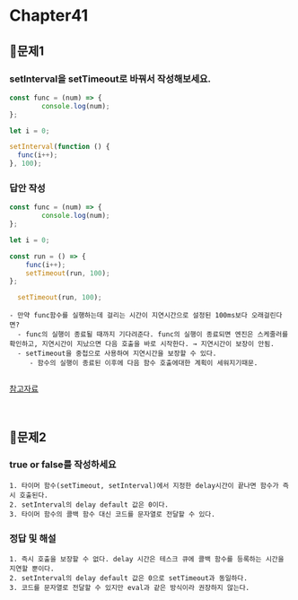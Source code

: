 # Chapter41
## 📌문제1
### setInterval을 setTimeout로 바꿔서 작성해보세요.
```js
const func = (num) => {
        console.log(num);
};

let i = 0;

setInterval(function () {
  func(i++);
}, 100);

```
### 답안 작성
```js
const func = (num) => {
        console.log(num);
};

let i = 0;

const run = () => {
    func(i++);
    setTimeout(run, 100);
};

  setTimeout(run, 100);
```
```
- 만약 func함수를 실행하는데 걸리는 시간이 지연시간으로 설정된 100ms보다 오래걸린다면?
  - func의 실행이 종료될 때까지 기다려준다. func의 실행이 종료되면 엔진은 스케줄러를 확인하고, 지연시간이 지났으면 다음 호출을 바로 시작한다. → 지연시간이 보장이 안됨.
  - setTimeout을 중첩으로 사용하여 지연시간을 보장할 수 있다.
     - 함수의 실행이 종료된 이후에 다음 함수 호출에대한 계획이 세워지기때문.
     
```
[참고자료](https://ko.javascript.info/settimeout-setinterval)

<br>

## 📌문제2
### true or false를 작성하세요
```
1. 타이머 함수(setTimeout, setInterval)에서 지정한 delay시간이 끝나면 함수가 즉시 호출된다. 
2. setInterval의 delay default 값은 0이다.
3. 타이머 함수의 콜백 함수 대신 코드를 문자열로 전달할 수 있다.
```
### 정답 및 해설
```
1. 즉시 호출을 보장할 수 없다. delay 시간은 테스크 큐에 콜백 함수를 등록하는 시간을 지연할 뿐이다.
2. setInterval의 delay default 값은 0으로 setTimeout과 동일하다. 
3. 코드를 문자열로 전달할 수 있지만 eval과 같은 방식이라 권장하지 않는다. 
```

<br>

